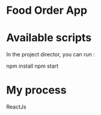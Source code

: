 # Food Order App

# Available scripts
In the project director, you can run :

npm install
npm start

# My process
ReactJs

